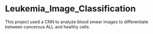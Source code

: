 # Leukemia_Image_Classification
This project used a CNN to analyze blood smear images to differentiate between cancerous ALL and healthy cells.

